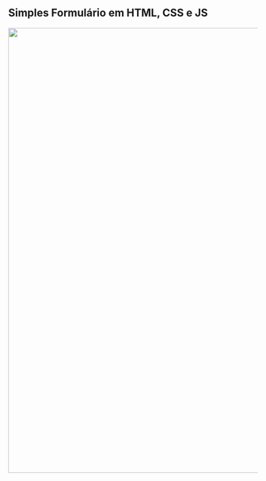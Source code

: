 ## Simples Formulário em HTML, CSS e JS

<div>
  <img src="https://user-images.githubusercontent.com/95629281/194777798-de92852d-7a73-4a62-8ca3-59b854c64122.JPG" width="900px" />
</div>
